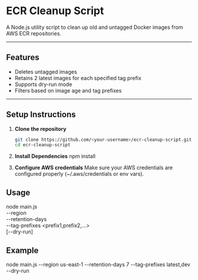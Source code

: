 # ECR Cleanup Script

A Node.js utility script to clean up old and untagged Docker images from AWS ECR repositories.

---

## Features

- Deletes untagged images
- Retains 2 latest images for each specified tag prefix
- Supports dry-run mode
- Filters based on image age and tag prefixes

---

## Setup Instructions

1. **Clone the repository**  
   ```bash
   git clone https://github.com/<your-username>/ecr-cleanup-script.git
   cd ecr-cleanup-script

2. **Install Dependencies**
   npm install

3. **Configure AWS credentials**
   Make sure your AWS credentials are configured properly (~/.aws/credentials or env vars).


## Usage

node main.js \
  --region <aws-region> \
  --retention-days <days> \
  --tag-prefixes <prefix1,prefix2,...> \
  [--dry-run]

## Example

node main.js --region us-east-1 --retention-days 7 --tag-prefixes latest,dev --dry-run

